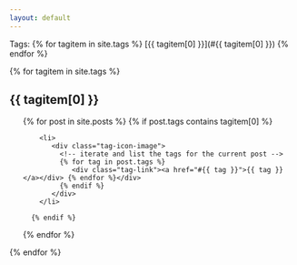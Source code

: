 ```yaml
---
layout: default
---
```


Tags: 
{% for tagitem in site.tags  %} 
  [{{  tagitem[0] }}](#{{ tagitem[0] }}) 
{% endfor %}
<!-- iterate through all tags on the site --> 
{% for tagitem in site.tags %} 

<!-- for each tag, create an anchor by using the tag name as an id --> 
<div id="{{ tagitem[0] }}">  
<h2> {{ tagitem[0] }} </h2>  <!-- for create a heading --> 

 <ul> <!-- create the list of posts -->
 <!-- iterate through all the posts on the site --> 
 {% for post in site.posts %} 
      <!-- list only those which contain the current tag --> 
      {% if post.tags contains tagitem[0] %} 
         
        <li>
           <div class="tag-icon-image">
             <!-- iterate and list the tags for the current post --> 
             {% for tag in post.tags %} 
                <div class="tag-link"><a href="#{{ tag }}">{{ tag }}</a></div> {% endfor %}</div>
             {% endif %} 
           </div>
        </li>

      {% endif %}
  {% endfor %}
</ul>

</div>
{% endfor %}